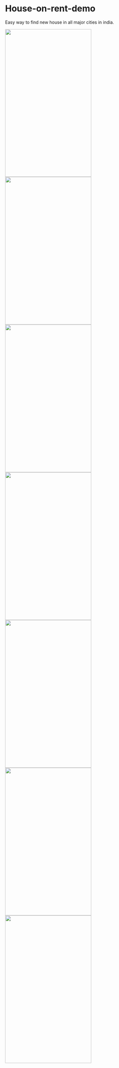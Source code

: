 # House-on-rent-demo
Easy way to find new house in all major cities in india.

<span margin="5px">
  <img width="280" height="480" src="https://user-images.githubusercontent.com/17641451/47358419-4a787d80-d6e7-11e8-87b0-d02d20fd4ae8.png">
</span>
<span margin="5px">
  <img width="280" height="480" src="https://user-images.githubusercontent.com/17641451/47358423-4c424100-d6e7-11e8-9a89-7d78c9253a69.png">
</span>
<span margin="5px">
  <img width="280" height="480" src="https://user-images.githubusercontent.com/17641451/47358425-4d736e00-d6e7-11e8-9cf9-2b18b546f813.png">
</span>
<span margin="5px">
  <img width="280" height="480" src="https://user-images.githubusercontent.com/17641451/47358433-506e5e80-d6e7-11e8-9a96-c8cf03c24aa4.png">
</span>
<span margin="5px">
  <img width="280" height="480" src="https://user-images.githubusercontent.com/17641451/47358441-55331280-d6e7-11e8-8fcb-7cf6c560c46c.png">
</span>
<span margin="5px">
  <img width="280" height="480" src="https://user-images.githubusercontent.com/17641451/47358452-58c69980-d6e7-11e8-9f89-89b16c765039.png">
</span>
<span margin="5px">
  <img width="280" height="480" src="https://user-images.githubusercontent.com/17641451/47358454-5a905d00-d6e7-11e8-9779-8c3202d77559.png">
</span>
